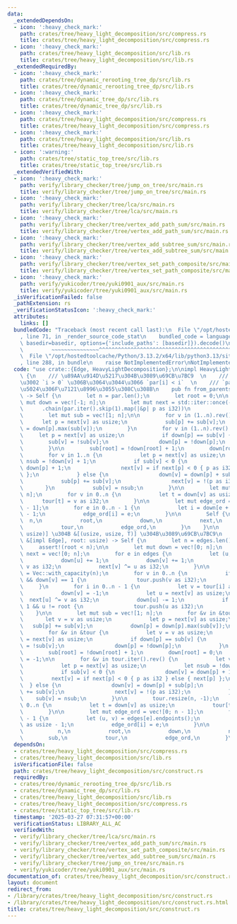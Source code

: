 ```yaml
---
data:
  _extendedDependsOn:
  - icon: ':heavy_check_mark:'
    path: crates/tree/heavy_light_decomposition/src/compress.rs
    title: crates/tree/heavy_light_decomposition/src/compress.rs
  - icon: ':heavy_check_mark:'
    path: crates/tree/heavy_light_decomposition/src/lib.rs
    title: crates/tree/heavy_light_decomposition/src/lib.rs
  _extendedRequiredBy:
  - icon: ':heavy_check_mark:'
    path: crates/tree/dynamic_rerooting_tree_dp/src/lib.rs
    title: crates/tree/dynamic_rerooting_tree_dp/src/lib.rs
  - icon: ':heavy_check_mark:'
    path: crates/tree/dynamic_tree_dp/src/lib.rs
    title: crates/tree/dynamic_tree_dp/src/lib.rs
  - icon: ':heavy_check_mark:'
    path: crates/tree/heavy_light_decomposition/src/compress.rs
    title: crates/tree/heavy_light_decomposition/src/compress.rs
  - icon: ':heavy_check_mark:'
    path: crates/tree/heavy_light_decomposition/src/lib.rs
    title: crates/tree/heavy_light_decomposition/src/lib.rs
  - icon: ':warning:'
    path: crates/tree/static_top_tree/src/lib.rs
    title: crates/tree/static_top_tree/src/lib.rs
  _extendedVerifiedWith:
  - icon: ':heavy_check_mark:'
    path: verify/library_checker/tree/jump_on_tree/src/main.rs
    title: verify/library_checker/tree/jump_on_tree/src/main.rs
  - icon: ':heavy_check_mark:'
    path: verify/library_checker/tree/lca/src/main.rs
    title: verify/library_checker/tree/lca/src/main.rs
  - icon: ':heavy_check_mark:'
    path: verify/library_checker/tree/vertex_add_path_sum/src/main.rs
    title: verify/library_checker/tree/vertex_add_path_sum/src/main.rs
  - icon: ':heavy_check_mark:'
    path: verify/library_checker/tree/vertex_add_subtree_sum/src/main.rs
    title: verify/library_checker/tree/vertex_add_subtree_sum/src/main.rs
  - icon: ':heavy_check_mark:'
    path: verify/library_checker/tree/vertex_set_path_composite/src/main.rs
    title: verify/library_checker/tree/vertex_set_path_composite/src/main.rs
  - icon: ':heavy_check_mark:'
    path: verify/yukicoder/tree/yuki0901_aux/src/main.rs
    title: verify/yukicoder/tree/yuki0901_aux/src/main.rs
  _isVerificationFailed: false
  _pathExtension: rs
  _verificationStatusIcon: ':heavy_check_mark:'
  attributes:
    links: []
  bundledCode: "Traceback (most recent call last):\n  File \"/opt/hostedtoolcache/Python/3.13.2/x64/lib/python3.13/site-packages/onlinejudge_verify/documentation/build.py\"\
    , line 71, in _render_source_code_stat\n    bundled_code = language.bundle(stat.path,\
    \ basedir=basedir, options={'include_paths': [basedir]}).decode()\n          \
    \         ~~~~~~~~~~~~~~~^^^^^^^^^^^^^^^^^^^^^^^^^^^^^^^^^^^^^^^^^^^^^^^^^^^^^^^^^^^^^^^^^^\n\
    \  File \"/opt/hostedtoolcache/Python/3.13.2/x64/lib/python3.13/site-packages/onlinejudge_verify/languages/rust.py\"\
    , line 288, in bundle\n    raise NotImplementedError\nNotImplementedError\n"
  code: "use crate::{Edge, HeavyLightDecomposition};\n\nimpl HeavyLightDecomposition\
    \ {\n    /// \u89AA\u914D\u5217\u304B\u3089\u69CB\u7BC9  \n    /// `0` \u304C\u6839\
    \u3002 `i > 0` \u306B\u3064\u3044\u3066 `par[i] < i`  \n    /// `par[0]` \u306E\
    \u5024\u306F\u7121\u8996\u3055\u308C\u308B\n    pub fn from_parents(par: &[usize])\
    \ -> Self {\n        let n = par.len();\n        let root = 0;\n\n        let\
    \ mut down = vec![-1; n];\n        let mut next = std::iter::once(-1)\n      \
    \      .chain(par.iter().skip(1).map(|&p| p as i32))\n            .collect::<Vec<_>>();\n\
    \        let mut sub = vec![1; n];\n\n        for v in (1..n).rev() {\n      \
    \      let p = next[v] as usize;\n            sub[p] += sub[v];\n            down[p]\
    \ = down[p].max(sub[v]);\n        }\n        for v in (1..n).rev() {\n       \
    \     let p = next[v] as usize;\n            if down[p] == sub[v] {\n        \
    \        sub[v] = !sub[v];\n                down[p] = !down[p];\n            }\n\
    \        }\n\n        sub[root] = !down[root] + 1;\n        down[root] = 0;\n\n\
    \        for v in 1..n {\n            let p = next[v] as usize;\n            let\
    \ nsub = !down[v] + 1;\n            if sub[v] < 0 {\n                down[v] =\
    \ down[p] + 1;\n                next[v] = if next[p] < 0 { p as i32 } else { next[p]\
    \ };\n            } else {\n                down[v] = down[p] + sub[p];\n    \
    \            sub[p] += sub[v];\n                next[v] = !(p as i32);\n     \
    \       }\n            sub[v] = nsub;\n        }\n\n        let mut tour = vec![-1;\
    \ n];\n        for v in 0..n {\n            let t = down[v] as usize;\n      \
    \      tour[t] = v as i32;\n        }\n\n        let mut edge_ord = vec![0; n\
    \ - 1];\n        for e in 0..n - 1 {\n            let i = down[e + 1] as usize\
    \ - 1;\n            edge_ord[i] = e;\n        }\n\n        Self {\n          \
    \  n,\n            root,\n            down,\n            next,\n            sub,\n\
    \            tour,\n            edge_ord,\n        }\n    }\n\n    /// &[(usize,\
    \ usize)] \u304B &[(usize, usize, T)] \u304B\u3089\u69CB\u7BC9\n    pub fn from_edges(edges:\
    \ &[impl Edge], root: usize) -> Self {\n        let n = edges.len() + 1;\n   \
    \     assert!(root < n);\n\n        let mut down = vec![0; n];\n        let mut\
    \ next = vec![0; n];\n        for e in edges {\n            let (u, v) = e.endpoints();\n\
    \            down[u] += 1;\n            down[v] += 1;\n            next[u] ^=\
    \ v as i32;\n            next[v] ^= u as i32;\n        }\n\n        let mut tour\
    \ = Vec::with_capacity(n);\n        for v in 0..n {\n            if v != root\
    \ && down[v] == 1 {\n                tour.push(v as i32);\n            }\n   \
    \     }\n        for i in 0..n - 1 {\n            let v = tour[i] as usize;\n\
    \            down[v] = -1;\n            let u = next[v] as usize;\n          \
    \  next[u] ^= v as i32;\n            down[u] -= 1;\n            if down[u] ==\
    \ 1 && u != root {\n                tour.push(u as i32);\n            }\n    \
    \    }\n\n        let mut sub = vec![1; n];\n        for &v in &tour {\n     \
    \       let v = v as usize;\n            let p = next[v] as usize;\n         \
    \   sub[p] += sub[v];\n            down[p] = down[p].max(sub[v]);\n        }\n\
    \        for &v in &tour {\n            let v = v as usize;\n            let p\
    \ = next[v] as usize;\n            if down[p] == sub[v] {\n                sub[v]\
    \ = !sub[v];\n                down[p] = !down[p];\n            }\n        }\n\n\
    \        sub[root] = !down[root] + 1;\n        down[root] = 0;\n        next[root]\
    \ = -1;\n\n        for &v in tour.iter().rev() {\n            let v = v as usize;\n\
    \            let p = next[v] as usize;\n            let nsub = !down[v] + 1;\n\
    \            if sub[v] < 0 {\n                down[v] = down[p] + 1;\n       \
    \         next[v] = if next[p] < 0 { p as i32 } else { next[p] };\n          \
    \  } else {\n                down[v] = down[p] + sub[p];\n                sub[p]\
    \ += sub[v];\n                next[v] = !(p as i32);\n            }\n        \
    \    sub[v] = nsub;\n        }\n\n        tour.resize(n, -1);\n        for v in\
    \ 0..n {\n            let t = down[v] as usize;\n            tour[t] = v as i32;\n\
    \        }\n\n        let mut edge_ord = vec![0; n - 1];\n        for e in 0..n\
    \ - 1 {\n            let (u, v) = edges[e].endpoints();\n            let i = down[u].max(down[v])\
    \ as usize - 1;\n            edge_ord[i] = e;\n        }\n\n        Self {\n \
    \           n,\n            root,\n            down,\n            next,\n    \
    \        sub,\n            tour,\n            edge_ord,\n        }\n    }\n}\n"
  dependsOn:
  - crates/tree/heavy_light_decomposition/src/compress.rs
  - crates/tree/heavy_light_decomposition/src/lib.rs
  isVerificationFile: false
  path: crates/tree/heavy_light_decomposition/src/construct.rs
  requiredBy:
  - crates/tree/dynamic_rerooting_tree_dp/src/lib.rs
  - crates/tree/dynamic_tree_dp/src/lib.rs
  - crates/tree/heavy_light_decomposition/src/lib.rs
  - crates/tree/heavy_light_decomposition/src/compress.rs
  - crates/tree/static_top_tree/src/lib.rs
  timestamp: '2025-03-27 07:31:57+00:00'
  verificationStatus: LIBRARY_ALL_AC
  verifiedWith:
  - verify/library_checker/tree/lca/src/main.rs
  - verify/library_checker/tree/vertex_add_path_sum/src/main.rs
  - verify/library_checker/tree/vertex_set_path_composite/src/main.rs
  - verify/library_checker/tree/vertex_add_subtree_sum/src/main.rs
  - verify/library_checker/tree/jump_on_tree/src/main.rs
  - verify/yukicoder/tree/yuki0901_aux/src/main.rs
documentation_of: crates/tree/heavy_light_decomposition/src/construct.rs
layout: document
redirect_from:
- /library/crates/tree/heavy_light_decomposition/src/construct.rs
- /library/crates/tree/heavy_light_decomposition/src/construct.rs.html
title: crates/tree/heavy_light_decomposition/src/construct.rs
---
```

